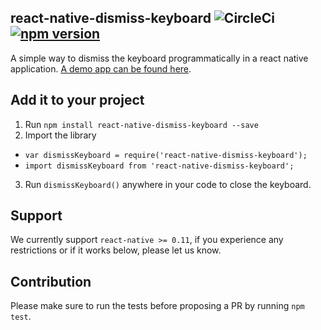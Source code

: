## react-native-dismiss-keyboard ![CircleCi](https://circleci.com/gh/DanielMSchmidt/react-native-dismiss-keyboard.png?circle-token=905f7ed099611e3f8079a5bf72674beab5e55e50) [![npm version](https://badge.fury.io/js/react-native-dismiss-keyboard.svg)](https://badge.fury.io/js/react-native-dismiss-keyboard)

A simple way to dismiss the keyboard programmatically in a react native application. [A demo app can be found here](https://github.com/DanielMSchmidt/DismissKeyboardExample).

## Add it to your project

1. Run `npm install react-native-dismiss-keyboard --save`
2. Import the library
  - `var dismissKeyboard = require('react-native-dismiss-keyboard');`
  - `import dismissKeyboard from 'react-native-dismiss-keyboard';`
3. Run `dismissKeyboard()` anywhere in your code to close the keyboard.

## Support

We currently support `react-native >= 0.11`, if you experience any restrictions or if it works below, please let us know.

## Contribution

Please make sure to run the tests before proposing a PR by running `npm test`.

